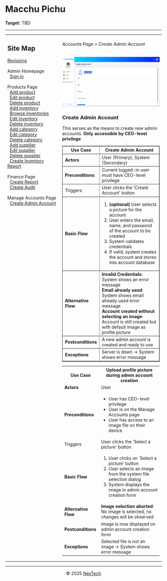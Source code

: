 # Macchu Pichu

**Target:** TBD

---

<table>
  <tr>
    <td valign="top" style="width: 35%;">
      <h2>Site Map</h2>
      <a href="../readme.md">Revisions</a><br><br>     
      Admin Homepage<br>
      &nbsp;&nbsp;<a href="./sign-in.md">Sign in</a><br><br>
      Products Page<br>
      &nbsp;&nbsp;<a href="./add-product.md">Add product</a><br>
      &nbsp;&nbsp;<a href="./edit-product.md">Edit product</a><br>
      &nbsp;&nbsp;<a href="./delete-product.md">Delete product</a><br>
      &nbsp;&nbsp;<a href="./add-inventory.md">Add inventory</a><br>
      &nbsp;&nbsp;<a href="./browse-inventory.md">Browse inventories</a><br>
      &nbsp;&nbsp;<a href="./edit-inventory.md">Edit inventory</a><br>
      &nbsp;&nbsp;<a href="./delete-inventory.md">Delete inventory</a><br>
      &nbsp;&nbsp;<a href="./add-category.md">Add category</a><br>
      &nbsp;&nbsp;<a href="./edit-category.md">Edit category</a><br>
      &nbsp;&nbsp;<a href="./delete-category.md">Delete category</a><br>
      &nbsp;&nbsp;<a href="./add-supplier.md">Add supplier</a><br>
      &nbsp;&nbsp;<a href="./edit-suppplier.md">Edit supplier</a><br>
      &nbsp;&nbsp;<a href="./delete-supplier.md">Delete supplier</a><br>
      &nbsp;&nbsp;<a href="./create-inventory-report.md">Create Inventory Report</a><br><br>
      Finance Page<br>
      &nbsp;&nbsp;<a href="./create-report.md">Create Report</a><br>
      &nbsp;&nbsp;<a href="./create-audit.md">Create Audit</a><br><br>
      Manage Accounts Page<br>
      &nbsp;&nbsp;<a href="./create-admin-account.md">Create Admin Account</a><br><br>
    </td>
    <td valign="top" >
      <h6> Accounts Page > Create Admin Account </h6>
        <img src = "./mock-ups/create-admin-account.png" />
      <h3>Create Admin Account</h3>
      <p>This serves as the means to create new admin accounts. <strong>Only accessible by CEO-level privilege</strong></p>
      <table border="1">
        <tr>
          <th>Use Case</th>
          <th>Create Admin Account</th>
        </tr>
        <tr>
          <td><b>Actors</b></td>
          <td>User (Primary), System (Secondary)</td>
        </tr>
        <tr>
          <td><b>Preconditions</b></td>
          <td>Current logged-in user must have CEO-level privilege</td>
        </tr>
        <tr>
          <td>Triggers</td>
          <td>User clicks the 'Create Account' button</td>
        </tr>
        <tr>
          <td><b>Basic Flow</b></td>
          <td>
            <ol>
              <li><strong>(optional)</strong> User selects a picture for the account</li>
              <li>User enters the email, name, and password of the account to be created</li>
              <li>System validates credentials</li>
              <li>If valid, system creates the account and stores into account database</li>
            </ol>
          </td>
        </tr>
        <tr>
          <td><b>Alternative Flow</b></td>
          <td><strong>Invalid Credentials</strong>: System shows an error message<br>
          <strong>Email already used</strong>: System shows email already used error message<br>
          <strong>Account created without selecting an image</strong>: Account is still created but with default image as profile picture</strong>
          </td>
        </tr>
        <tr>
          <td><b>Postconditions</b></td>
          <td>A new admin account is created and ready to use</td>
        </tr>
        <tr>
          <td><b>Exceptions</b></td>
          <td>Server is down → System shows error message</td>
        </tr>
        </table>
        <table>
        <tr>
          <th>Use Case</th>
          <th>Upload profile picture during admin account creation</th>
        </tr>
        <tr>
          <td><b>Actors</b></td>
          <td>User</td>
        </tr>
        <tr>
          <td><b>Preconditions</b></td>
          <td>
            <ul>
              <li>User has CEO-level privilege</li>
              <li>User is on the Manage Accounts page</li>
              <li>User has access to an image file on their device</li>
            </ul>
          </td>
        </tr>
        <tr>
          <td>Triggers</td>
          <td>User clicks the 'Select a picture' button</td>
        </tr>
        <tr>
          <td><b>Basic Flow</b></td>
          <td>
            <ol>
              <li>User clicks on 'Select a picture' button</li>
              <li>User selects an image from the system file selection dialog</li>
              <li>System displays the image in admin account creation form</li>
            </ol>
          </td>
        </tr>
        <tr>
          <td><b>Alternative Flow</b></td>
          <td><strong>Image selection aborted</strong>: No image is selected, no changes will be observed<br>
          </td>
        </tr>
        <tr>
          <td><b>Postconditions</b></td>
          <td>Image is now displayed on admin account creation form</td>
        </tr>
        <tr>
          <td><b>Exceptions</b></td>
          <td>Selected file is not an image → System shows error message</td>
        </tr>
        </table>
    </td>
  </tr>
</table>

---

<div align="center">
  © 2025 <a href="#">NexTech</a>
</div>
